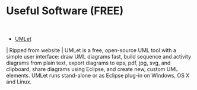 # Useful Software (FREE)

<br>

 - [UMLet](https://www.umlet.com/)

<p> | Ripped from website | UMLet is a free, open-source UML tool with a simple user interface: draw UML diagrams fast, build sequence and activity diagrams from plain text, export diagrams to eps, pdf, jpg, svg, and clipboard, share diagrams using Eclipse, and create new, custom UML elements. UMLet runs stand-alone or as Eclipse plug-in on Windows, OS X and Linux. </p>

</br>

